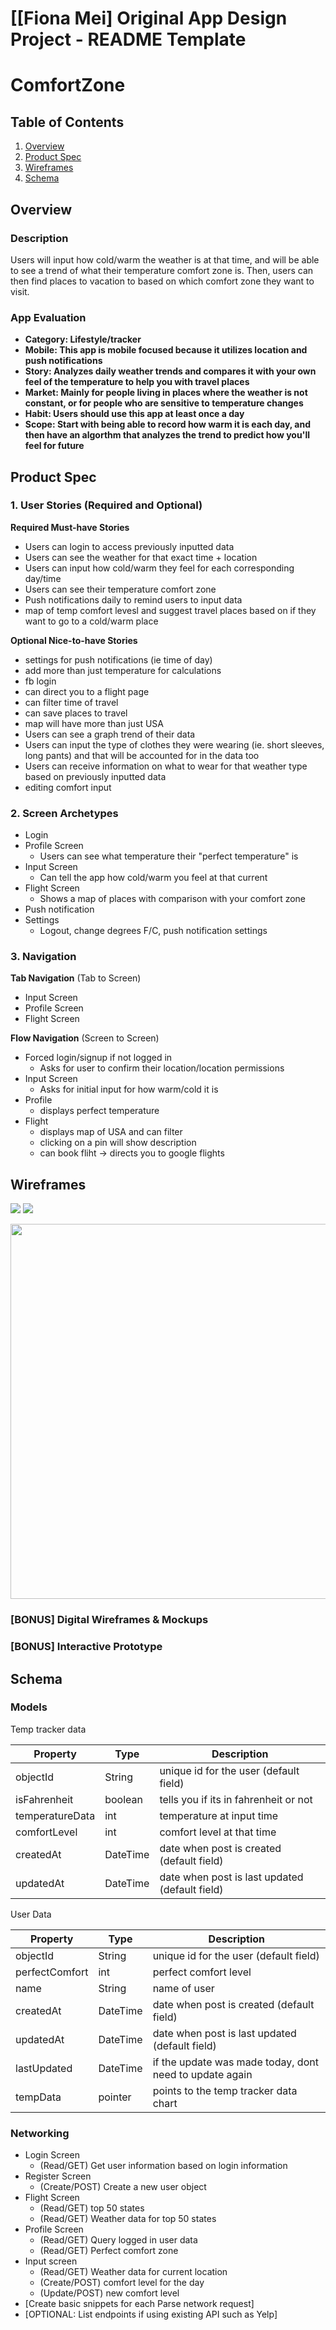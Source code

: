[[Fiona Mei] Original App Design Project - README Template
===
# ComfortZone

## Table of Contents
1. [Overview](#Overview)
1. [Product Spec](#Product-Spec)
1. [Wireframes](#Wireframes)
2. [Schema](#Schema)

## Overview
### Description
Users will input how cold/warm the weather is at that time, and will be able to see a trend of what their temperature comfort zone is. Then, users can then find places to vacation to based on which comfort zone they want to visit. 
### App Evaluation
- **Category: Lifestyle/tracker**
- **Mobile: This app is mobile focused because it utilizes location and push notifications**
- **Story: Analyzes daily weather trends and compares it with your own feel of the temperature to help you with travel places**
- **Market: Mainly for people living in places where the weather is not constant, or for people who are sensitive to temperature changes**
- **Habit: Users should use this app at least once a day**
- **Scope: Start with being able to record how warm it is each day, and then have an algorthm that analyzes the trend to predict how you'll feel for future**

## Product Spec

### 1. User Stories (Required and Optional)

**Required Must-have Stories**

* Users can login to access previously inputted data
* Users can see the weather for that exact time + location
* Users can input how cold/warm they feel for each corresponding day/time
* Users can see their temperature comfort zone
* Push notifications daily to remind users to input data
* map of temp comfort levesl and suggest travel places based on if they want to go to a cold/warm place

**Optional Nice-to-have Stories**

* settings for push notifications (ie time of day)
* add more than just temperature for calculations
* fb login
* can direct you to a flight page
* can filter time of travel
* can save places to travel
* map will have more than just USA
* Users can see a graph trend of their data
* Users can input the type of clothes they were wearing (ie. short sleeves, long pants) and that will be accounted for in the data too
* Users can receive information on what to wear for that weather type based on previously inputted data 
* editing comfort input 

### 2. Screen Archetypes

* Login
* Profile Screen
    * Users can see what temperature their "perfect temperature" is
* Input Screen
    * Can tell the app how cold/warm you feel at that current 
* Flight Screen
    * Shows a map of places with comparison with your comfort zone
* Push notification
* Settings
    * Logout, change degrees F/C, push notification settings

### 3. Navigation

**Tab Navigation** (Tab to Screen)

* Input Screen
* Profile Screen
* Flight Screen

**Flow Navigation** (Screen to Screen)

* Forced login/signup if not logged in
    * Asks for user to confirm their location/location permissions
* Input Screen
    * Asks for initial input for how warm/cold it is
* Profile
    * displays perfect temperature
* Flight
    * displays map of USA and can filter 
    * clicking on a pin will show description
    * can book fliht -> directs you to google flights

## Wireframes
![](https://i.imgur.com/DSi6fXX.jpg)
![](https://i.imgur.com/V8TqXbB.jpg)

<img src="YOUR_WIREFRAME_IMAGE_URL" width=600>

### [BONUS] Digital Wireframes & Mockups

### [BONUS] Interactive Prototype

## Schema 
### Models
Temp tracker data

| Property      | Type     | Description |
   | ------------- | -------- | ------------|
   | objectId      | String   | unique id for the user (default field) |
   | isFahrenheit | boolean | tells you if its in fahrenheit or not|
   | temperatureData        | int | temperature at input time |
   | comfortLevel   | int   | comfort level at that time |
   | createdAt     | DateTime | date when post is created (default field) |
   | updatedAt     | DateTime | date when post is last updated (default field) |
   
   User Data
   
   | Property      | Type     | Description |
   | ------------- | -------- | ------------|
   | objectId      | String   | unique id for the user (default field) |
   | perfectComfort        | int | perfect comfort level |
   | name   | String   | name of user |
   | createdAt     | DateTime | date when post is created (default field) |
   | updatedAt     | DateTime | date when post is last updated (default field) |
   | lastUpdated | DateTime | if the update was made today, dont need to update again | 
   | tempData | pointer | points to the temp tracker data chart | 
   
   
### Networking
- Login Screen
    - (Read/GET) Get user information based on login information
- Register Screen
    - (Create/POST) Create a new user object
- Flight Screen
    - (Read/GET) top 50 states
    - (Read/GET) Weather data for top 50 states
- Profile Screen
    - (Read/GET) Query logged in user data 
    - (Read/GET) Perfect comfort zone
- Input screen
    - (Read/GET) Weather data for current location
    - (Create/POST) comfort level for the day
    - (Update/POST) new comfort level
- [Create basic snippets for each Parse network request]
- [OPTIONAL: List endpoints if using existing API such as Yelp]

